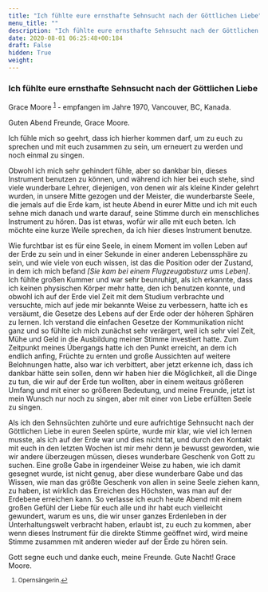 ```yaml
---
title: "Ich fühlte eure ernsthafte Sehnsucht nach der Göttlichen Liebe"
menu_title: ""
description: "Ich fühlte eure ernsthafte Sehnsucht nach der Göttlichen Liebe"
date: 2020-08-01 06:25:48+00:184
draft: False
hidden: True
weight:
---
```

### Ich fühlte eure ernsthafte Sehnsucht nach der Göttlichen Liebe

Grace Moore <sup id="a1">[1](#f1)</sup> - empfangen im Jahre 1970, Vancouver, BC, Kanada.

Guten Abend Freunde, Grace Moore.

Ich fühle mich so geehrt, dass ich hierher kommen darf, um zu euch zu sprechen und mit euch zusammen zu sein, um erneuert zu werden und noch einmal zu singen.

Obwohl ich mich sehr gehindert fühle, aber so dankbar bin, dieses Instrument benutzen zu können, und während ich hier bei euch stehe, sind viele wunderbare Lehrer, diejenigen, von denen wir als kleine Kinder gelehrt wurden, in unsere Mitte gezogen und der Meister, die wunderbarste Seele, die jemals auf die Erde kam, ist heute Abend in eurer Mitte und ich mit euch sehne mich danach und warte darauf, seine Stimme durch ein menschliches Instrument zu hören. Das ist etwas, wofür wir alle mit euch beten. Ich möchte eine kurze Weile sprechen, da ich hier dieses Instrument benutze.

Wie furchtbar ist es für eine Seele, in einem Moment im vollen Leben auf der Erde zu sein und in einer Sekunde in einer anderen Lebenssphäre zu sein, und wie viele von euch wissen, ist das die Position oder der Zustand, in dem ich mich befand *[Sie kam bei einem Flugzeugabsturz ums Leben]*. Ich fühlte großen Kummer und war sehr beunruhigt, als ich erkannte, dass ich keinen physischen Körper mehr hatte, den ich benutzen konnte, und obwohl ich auf der Erde viel Zeit mit dem Studium verbrachte und versuchte, mich auf jede mir bekannte Weise zu verbessern, hatte ich es versäumt, die Gesetze des Lebens auf der Erde oder der höheren Sphären zu lernen. Ich verstand die einfachen Gesetze der Kommunikation nicht ganz und so fühlte ich mich zunächst sehr verärgert, weil ich sehr viel Zeit, Mühe und Geld in die Ausbildung meiner Stimme investiert hatte. Zum Zeitpunkt meines Übergangs hatte ich den Punkt erreicht, an dem ich endlich anfing, Früchte zu ernten und große Aussichten auf weitere Belohnungen hatte, also war ich verbittert, aber jetzt erkenne ich, dass ich dankbar hätte sein sollen, denn wir haben hier die Möglichkeit, all die Dinge zu tun, die wir auf der Erde tun wollten, aber in einem weitaus größeren Umfang und mit einer so größeren Bedeutung, und meine Freunde, jetzt ist mein Wunsch nur noch zu singen, aber mit einer von Liebe erfüllten Seele zu singen.

Als ich den Sehnsüchten zuhörte und eure aufrichtige Sehnsucht nach der Göttlichen Liebe in euren Seelen spürte, wurde mir klar, wie viel ich lernen musste, als ich auf der Erde war und dies nicht tat, und durch den Kontakt mit euch in den letzten Wochen ist mir mehr denn je bewusst geworden, wie wir andere überzeugen müssen, dieses wunderbare Geschenk von Gott zu suchen. Eine große Gabe in irgendeiner Weise zu haben, wie ich damit gesegnet wurde, ist nicht genug, aber diese wunderbare Gabe und das Wissen, wie man das größte Geschenk von allen in seine Seele ziehen kann, zu haben, ist wirklich das Erreichen des Höchsten, was man auf der Erdebene erreichen kann. So verlasse ich euch heute Abend mit einem großen Gefühl der Liebe für euch alle und ihr habt euch vielleicht gewundert, warum es uns, die wir unser ganzes Erdenleben in der Unterhaltungswelt verbracht haben, erlaubt ist, zu euch zu kommen, aber wenn dieses Instrument für die direkte Stimme geöffnet wird, wird meine Stimme zusammen mit anderen wieder auf der Erde zu hören sein.

Gott segne euch und danke euch, meine Freunde. Gute Nacht! Grace Moore.
<small>

1. <large id="f1"> Opernsängerin.[↩](#a1)
